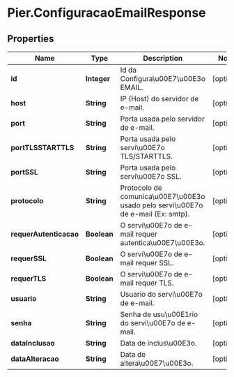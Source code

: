# Pier.ConfiguracaoEmailResponse

## Properties
Name | Type | Description | Notes
------------ | ------------- | ------------- | -------------
**id** | **Integer** | Id da Configura\u00E7\u00E3o EMAIL. | [optional] 
**host** | **String** | IP (Host) do servidor de e-mail. | [optional] 
**port** | **String** | Porta usada pelo servidor de e-mail. | [optional] 
**portTLSSTARTTLS** | **String** | Porta usada pelo servi\u00E7o TLS/STARTTLS. | [optional] 
**portSSL** | **String** | Porta usada pelo servi\u00E7o SSL. | [optional] 
**protocolo** | **String** | Protocolo de comunica\u00E7\u00E3o usado pelo servi\u00E7o de e-mail (Ex: smtp). | [optional] 
**requerAutenticacao** | **Boolean** | O servi\u00E7o de e-mail requer autentica\u00E7\u00E3o. | [optional] 
**requerSSL** | **Boolean** | O servi\u00E7o de e-mail requer SSL. | [optional] 
**requerTLS** | **Boolean** | O servi\u00E7o de e-mail requer TLS. | [optional] 
**usuario** | **String** | Usuario do servi\u00E7o de e-mail. | [optional] 
**senha** | **String** | Senha de usu\u00E1rio do servi\u00E7o de e-mail. | [optional] 
**dataInclusao** | **String** | Data de inclus\u00E3o. | [optional] 
**dataAlteracao** | **String** | Data de altera\u00E7\u00E3o. | [optional] 


